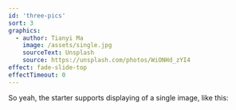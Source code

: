 ```yaml
---
id: 'three-pics'
sort: 3
graphics:
  - author: Tianyi Ma
    image: /assets/single.jpg
    sourceText: Unsplash
    source: https://unsplash.com/photos/WiONHd_zYI4
effect: fade-slide-top
effectTimeout: 0
---
```


So yeah, the starter supports displaying of a single image, like this:
